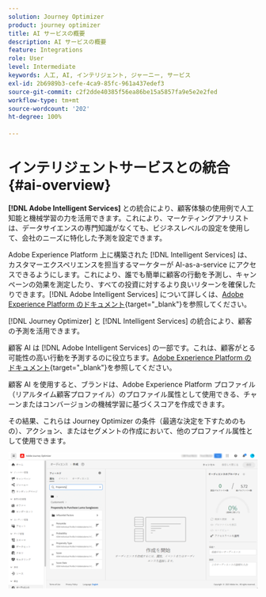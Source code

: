 ```yaml
---
solution: Journey Optimizer
product: journey optimizer
title: AI サービスの概要
description: AI サービスの概要
feature: Integrations
role: User
level: Intermediate
keywords: 人工, AI, インテリジェント, ジャーニー, サービス
exl-id: 2b6989b3-cefe-4ca9-85fc-961a437edef3
source-git-commit: c2f2dde40385f56ea86be15a5857fa9e5e2e2fed
workflow-type: tm+mt
source-wordcount: '202'
ht-degree: 100%

---
```


# インテリジェントサービスとの統合 {#ai-overview}

**[!DNL Adobe Intelligent Services]** との統合により、顧客体験の使用例で人工知能と機械学習の力を活用できます。これにより、マーケティングアナリストは、データサイエンスの専門知識がなくても、ビジネスレベルの設定を使用して、会社のニーズに特化した予測を設定できます。

Adobe Experience Platform 上に構築された [!DNL Intelligent Services] は、カスタマーエクスペリエンスを担当するマーケターが AI-as-a-service にアクセスできるようにします。これにより、誰でも簡単に顧客の行動を予測し、キャンペーンの効果を測定したり、すべての投資に対するより良いリターンを確保したりできます。[!DNL Adobe Intelligent Services] について詳しくは、[Adobe Experience Platform のドキュメント](https://experienceleague.adobe.com/docs/experience-platform/intelligent-services/home.html?lang=ja){target="_blank"}を参照してください。

[!DNL Journey Optimizer] と [!DNL Intelligent Services] の統合により、顧客の予測を活用できます。

顧客 AI は [!DNL Adobe Intelligent Services] の一部です。これは、顧客がとる可能性の高い行動を予測するのに役立ちます。[Adobe Experience Platform のドキュメント](https://experienceleague.adobe.com/docs/experience-platform/intelligent-services/customer-ai/overview.html?lang=ja){target="_blank"}を参照してください。

顧客 AI を使用すると、ブランドは、Adobe Experience Platform プロファイル（リアルタイム顧客プロファイル）のプロファイル属性として使用できる、チャーンまたはコンバージョンの機械学習に基づくスコアを作成できます。

その結果、これらは Journey Optimizer の条件（最適な決定を下すためのもの）、アクション、またはセグメントの作成において、他のプロファイル属性として使用できます。

![](assets/customer-ai.png)

